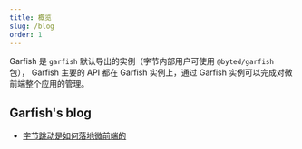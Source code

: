 ```yaml
---
title: 概览
slug: /blog
order: 1
---
```


Garfish 是 `garfish` 默认导出的实例（字节内部用户可使用 `@byted/garfish` 包）， Garfish 主要的 API 都在 Garfish 实例上，通过 Garfish 实例可以完成对微前端整个应用的管理。

## Garfish's blog

- [字节跳动是如何落地微前端的](/blog/zhou)
